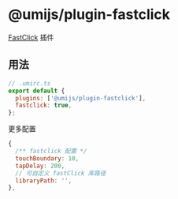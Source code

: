 # @umijs/plugin-fastclick

[FastClick](https://www.npmjs.com/package/fastclick) 插件

## 用法

```js
// .umirc.ts
export default {
  plugins: ['@umijs/plugin-fastclick'],
  fastclick: true,
};
```

更多配置

```js
{
  /** fastclick 配置 */
  touchBoundary: 10,
  tapDelay: 200,
  // 可自定义 fastClick 库路径
  libraryPath: '',
},
```
